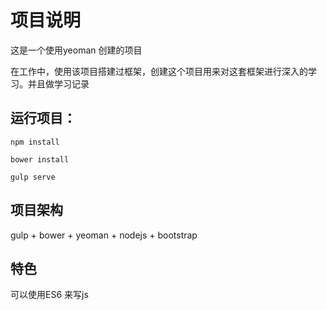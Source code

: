 # 项目说明

这是一个使用yeoman 创建的项目

在工作中，使用该项目搭建过框架，创建这个项目用来对这套框架进行深入的学习。并且做学习记录

## 运行项目：

```
npm install

bower install

gulp serve

```

## 项目架构

gulp + bower + yeoman + nodejs + bootstrap 


## 特色

可以使用ES6 来写js







